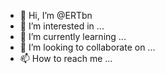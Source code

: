 - 👋 Hi, I’m @ERTbn
- 👀 I’m interested in ...
- 🌱 I’m currently learning ...
- 💞️ I’m looking to collaborate on ...
- 📫 How to reach me ...

<!---
ERTbn/ERTbn is a ✨ special ✨ repository because its `README.md` (this file) appears on your GitHub profile.
You can click the Preview link to take a look at your changes.
--->
